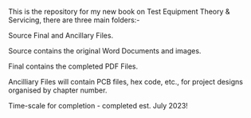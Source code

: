 This is the repository for my new book on Test Equipment Theory & Servicing, there are three main folders:- 

Source Final and Ancillary Files.

Source contains the original Word Documents and images.

Final contains the completed PDF Files.

Ancilliary Files will contain PCB files, hex code, etc., for project designs organised by chapter number.

Time-scale for completion - completed est. July 2023!
